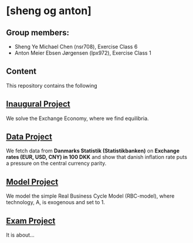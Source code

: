 # \[sheng og anton\]

**Group members:**
---
- Sheng Ye Michael Chen (nsr708), Exercise Class 6
- Anton Meier Ebsen Jørgensen (lpx972), Exercise Class 1

## Content
This repository contains the following

**[Inaugural Project](./inauguralproject)**
---
We solve the Exchange Economy, where we find equilibria.

**[Data Project](./dataproject)** 
---
We fetch data from **Danmarks Statistik (Statistikbanken)** on **Exchange rates (EUR, USD, CNY) in 100 DKK** and show that danish inflation rate puts a pressure on the central currency parity.

**[Model Project](./modelproject)**
---
We model the simple Real Business Cycle Model (RBC-model), where technology, A, is exogenous and set to 1.

**[Exam Project](./examproject)**
---
It is about...
